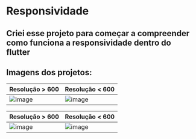 # Responsividade

## Criei esse projeto para começar a compreender como funciona a responsividade dentro do flutter

## Imagens dos projetos:

| Resolução > 600  |  Resolução < 600 |
| ---------------  |  --------------- |
| ![image](https://github.com/IGDSCI/RESPONSIVIDADE-FLUTTER/assets/114839208/b96ffc79-73b0-451d-a9e7-62982c355620)  | ![image](https://github.com/IGDSCI/RESPONSIVIDADE-FLUTTER/assets/114839208/241c01c8-4f39-478d-be11-8d32bacd6011)  |

| Resolução > 600  |  Resolução < 600 |
| ---------------  |  --------------- |
| ![image](https://github.com/IGDSCI/RESPONSIVIDADE-FLUTTER/assets/114839208/822b4076-a1f4-4b73-8d7f-3698bce2ef7a)  | ![image](https://github.com/IGDSCI/RESPONSIVIDADE-FLUTTER/assets/114839208/441cb504-a0e2-4e58-8729-8a05f0dcec2a)

